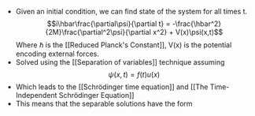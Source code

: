 - Given an initial condition, we can find state of the system for all times t.
$$i\hbar\frac{\partial\psi}{\partial t} = -\frac{\hbar^2}{2M}\frac{\partial^2\psi}{\partial x^2} + V(x)\psi(x,t)$$
Where $\hbar$ is the [[Reduced Planck's Constant]], V(x) is the potential encoding external forces.
- Solved using the [[Separation of variables]] technique assuming
$$\psi(x,t) = f(t)u(x)$$
- Which leads to the [[Schrödinger time equation]] and [[The Time-Independent Schrödinger Equation]]
- This means that the separable solutions have the form